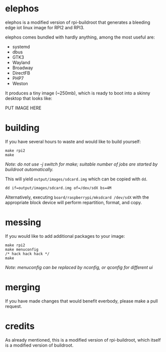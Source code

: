 elephos
======

elephos is a modified version of rpi-buildroot that generates a bleeding edge iot linux image for RPI2 and RPI3.

elephos comes bundled with hardly anything, among the most useful are:

  * systemd
  * dbus
  * GTK3
  * Wayland
  * Broadway
  * DirectFB
  * PHP7
  * Weston

It produces a tiny image (~250mb), which is ready to boot into a skinny desktop that looks like:

PUT IMAGE HERE

building
=======

If you have several hours to waste and would like to build yourself:

    make rpi2
    make

*Note: do not use -j switch for make; suitable number of jobs are started by buildroot automatically.*

This will yield ```output/images/sdcard.img``` which can be copied with ``dd``.

    dd if=output/images/sdcard.img of=/dev/sdX bs=4M

Alternatively, executing ```board/raspberrypi/mksdcard /dev/sdX``` with the appropriate block device will perform repartition, format, and copy.

messing
======

If you would like to add additional packages to your image:

    make rpi2
	make menuconfig
	/* hack hack hack */
	make

*Note: menuconfig can be replaced by nconfig, or qconfig for different ui*

merging
======

If you have made changes that would benefit everbody, please make a pull request.

credits
======

As already mentioned, this is a modified version of rpi-buildroot, which itself is a modified version of buildroot.
